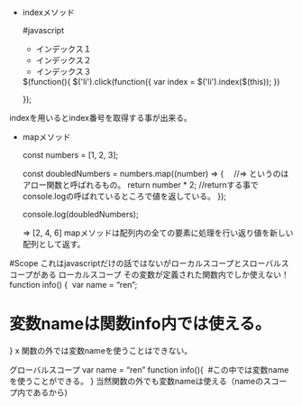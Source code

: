 - indexメソッド　

  #javascript
  <ul>
    <li>インデックス１</li>
    <li>インデックス２</li>
    <li>インデックス３</li>
  </ul>
  $(function(){
   $('li').click(function({
      var index = $('li').index($(this));
   })

  });

 indexを用いるとindex番号を取得する事が出来る。

- mapメソッド

  const numbers = [1, 2, 3];

  const doubledNumbers = numbers.map((number) => {　 //=> というのはアロー関数と呼ばれるもの。
    return number * 2;    //returnする事でconsole.logの呼ばれているところで値を返している。
  });

  console.log(doubledNumbers);

  => [2, 4, 6]
  mapメソッドは配列内の全ての要素に処理を行い返り値を新しい配列として返す。

#Scope
これはjavascriptだけの話ではないがローカルスコープとスローバルスコープがある
ローカルスコープ
その変数が定義された関数内でしか使えない！
function info() {   var name = “ren”;
  # 変数nameは関数info内では使える。
}
x 関数の外では変数nameを使うことはできない。

グローバルスコープ
var name = “ren”
function info(){   #この中では変数nameを使うことができる。
}
当然関数の外でも変数nameは使える（nameのスコープ内であるから)